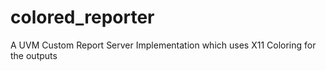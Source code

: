 # colored_reporter
A UVM Custom Report Server Implementation which uses X11 Coloring for the outputs
